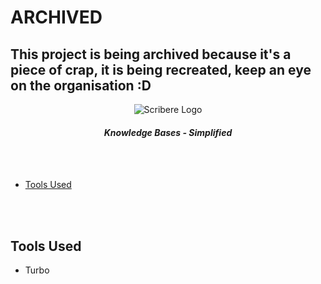 # ARCHIVED

## This project is being archived because it's a piece of crap, it is being recreated, keep an eye on the organisation :D

<div align="center">
    <picture>
        <source media="(prefers-color-scheme: dark)" srcset="https://placehold.co/600x100/transparent/FFF.png?text=Scribere&font=Open%20Sans">
        <source media="(prefers-color-scheme: light)" srcset="https://placehold.co/600x100/transparent/111.png?text=Scribere&font=Open%20Sans"> 
        <img alt="Scribere Logo">
    </picture>
    <h4><em>Knowledge Bases - Simplified</em></h4>
</div>

<br />
<br />

- [Tools Used](#tools-used)

<br />
<br />

## Tools Used

- Turbo
